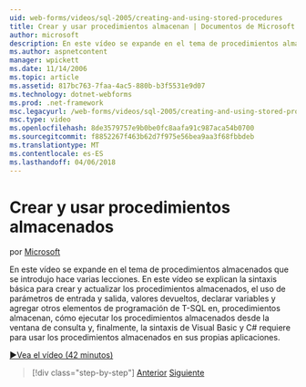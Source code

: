 ```yaml
---
uid: web-forms/videos/sql-2005/creating-and-using-stored-procedures
title: Crear y usar procedimientos almacenan | Documentos de Microsoft
author: microsoft
description: En este vídeo se expande en el tema de procedimientos almacenados que se introdujo hace varias lecciones. En este vídeo se explica la sintaxis básica para crear y actualizar...
ms.author: aspnetcontent
manager: wpickett
ms.date: 11/14/2006
ms.topic: article
ms.assetid: 817bc763-7faa-4ac5-880b-b3f5531e9d07
ms.technology: dotnet-webforms
ms.prod: .net-framework
msc.legacyurl: /web-forms/videos/sql-2005/creating-and-using-stored-procedures
msc.type: video
ms.openlocfilehash: 8de3579757e9b0be0fc8aafa91c987aca54b0700
ms.sourcegitcommit: f8852267f463b62d7f975e56bea9aa3f68fbbdeb
ms.translationtype: MT
ms.contentlocale: es-ES
ms.lasthandoff: 04/06/2018
---
```

<a name="creating-and-using-stored-procedures"></a>Crear y usar procedimientos almacenados
====================
por [Microsoft](https://github.com/microsoft)

En este vídeo se expande en el tema de procedimientos almacenados que se introdujo hace varias lecciones. En este vídeo se explican la sintaxis básica para crear y actualizar los procedimientos almacenados, el uso de parámetros de entrada y salida, valores devueltos, declarar variables y agregar otros elementos de programación de T-SQL en, procedimientos almacenan, cómo ejecutar los procedimientos almacenados desde la ventana de consulta y, finalmente, la sintaxis de Visual Basic y C# requiere para usar los procedimientos almacenados en sus propias aplicaciones.

[&#9654;Vea el vídeo (42 minutos)](https://channel9.msdn.com/Blogs/ASP-NET-Site-Videos/creating-and-using-stored-procedures)

> [!div class="step-by-step"]
> [Anterior](building-and-customizing-reports-in-business-intelligence-development-studio.md)
> [Siguiente](enabling-full-text-search-in-your-text-data.md)
